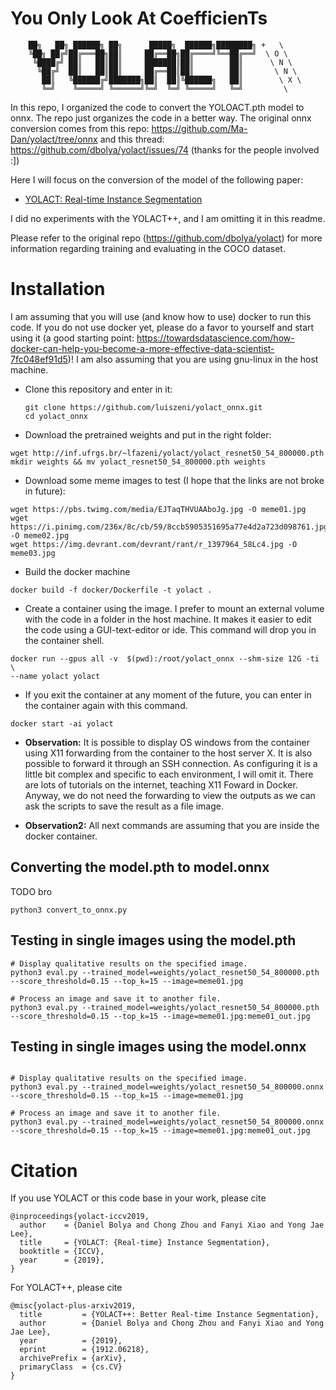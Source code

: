 
# **Y**ou **O**nly **L**ook **A**t **C**oefficien**T**s
```
    ██╗   ██╗ ██████╗ ██╗      █████╗  ██████╗████████╗ +   \
    ╚██╗ ██╔╝██╔═══██╗██║     ██╔══██╗██╔════╝╚══██╔══╝  \ O \
     ╚████╔╝ ██║   ██║██║     ███████║██║        ██║      \ N \
      ╚██╔╝  ██║   ██║██║     ██╔══██║██║        ██║       \ N \
       ██║   ╚██████╔╝███████╗██║  ██║╚██████╗   ██║        \ X \  
       ╚═╝    ╚═════╝ ╚══════╝╚═╝  ╚═╝ ╚═════╝   ╚═╝         \
```

In this repo, I organized the code to convert the YOLOACT.pth model to onnx. The repo just organizes the code in a better way. The original onnx conversion comes from this repo: https://github.com/Ma-Dan/yolact/tree/onnx and this thread: https://github.com/dbolya/yolact/issues/74  (thanks for the people involved :])

Here I will focus on the conversion of the model of the following paper:
 - [YOLACT: Real-time Instance Segmentation](https://arxiv.org/abs/1904.02689)

I did no experiments with the YOLACT++, and I am omitting it in this readme.

Please refer to the original repo  (https://github.com/dbolya/yolact) for more information regarding training and evaluating in the COCO dataset.


# Installation

I am assuming that you will use (and know how to use) docker to run this code. If you do not use docker yet, please do a favor to yourself and start using it (a good starting point: https://towardsdatascience.com/how-docker-can-help-you-become-a-more-effective-data-scientist-7fc048ef91d5)! I am also assuming that you are using gnu-linux in the host machine. 

 - Clone this repository and enter in it:
   ```Shell
   git clone https://github.com/luiszeni/yolact_onnx.git
   cd yolact_onnx
   ```

 - Download the pretrained weights and put in the right folder:
 ```Shell
 wget http://inf.ufrgs.br/~lfazeni/yolact/yolact_resnet50_54_800000.pth
 mkdir weights && mv yolact_resnet50_54_800000.pth weights
 ``` 

 - Download some meme images to test (I hope that the links are not broke in future):
 ```Shell
 wget https://pbs.twimg.com/media/EJTaqTHVUAAboJg.jpg -O meme01.jpg
 wget https://i.pinimg.com/236x/8c/cb/59/8ccb5905351695a77e4d2a723d098761.jpg -O meme02.jpg
 wget https://img.devrant.com/devrant/rant/r_1397964_58Lc4.jpg -O meme03.jpg
 ``` 

 - Build the docker machine
 ```Shell
 docker build -f docker/Dockerfile -t yolact .
 ``` 

 - Create a container using the image.  I prefer to mount an external volume with the code in a folder in the host machine. It makes it easier to edit the code using a GUI-text-editor or ide. This command will drop you in the container shell.

 ```Shell
 docker run --gpus all -v  $(pwd):/root/yolact_onnx --shm-size 12G -ti \
 --name yolact yolact
 ```
  
- If you exit the container at any moment of the future, you can enter in the container again with this command.
 ```Shell
 docker start -ai yolact 
 ```
  
- **Observation:** It is possible to display OS windows from the container using X11 forwarding from the container to the host server X. It is also possible to forward it through an SSH connection. As configuring it is a little bit complex and specific to each environment, I will omit it. There are lots of tutorials on the internet, teaching X11 Foward in Docker. Anyway, we do not need the forwarding to view the outputs as we can ask the scripts to save the result as a file image.

- **Observation2:** All next commands are assuming that you are inside the docker container.



## Converting the model.pth to model.onnx

TODO bro

 ```Shell
 python3 convert_to_onnx.py 
 ``` 



## Testing in single images using the model.pth
```Shell
# Display qualitative results on the specified image.
python3 eval.py --trained_model=weights/yolact_resnet50_54_800000.pth --score_threshold=0.15 --top_k=15 --image=meme01.jpg 

# Process an image and save it to another file.
python3 eval.py --trained_model=weights/yolact_resnet50_54_800000.pth --score_threshold=0.15 --top_k=15 --image=meme01.jpg:meme01_out.jpg
```

## Testing in single images using the model.onnx
```Shell

# Display qualitative results on the specified image.
python3 eval.py --trained_model=weights/yolact_resnet50_54_800000.onnx --score_threshold=0.15 --top_k=15 --image=meme01.jpg 

# Process an image and save it to another file.
python3 eval.py --trained_model=weights/yolact_resnet50_54_800000.onnx --score_threshold=0.15 --top_k=15 --image=meme01.jpg:meme01_out.jpg
```



# Citation
If you use YOLACT or this code base in your work, please cite
```
@inproceedings{yolact-iccv2019,
  author    = {Daniel Bolya and Chong Zhou and Fanyi Xiao and Yong Jae Lee},
  title     = {YOLACT: {Real-time} Instance Segmentation},
  booktitle = {ICCV},
  year      = {2019},
}
```

For YOLACT++, please cite
```
@misc{yolact-plus-arxiv2019,
  title         = {YOLACT++: Better Real-time Instance Segmentation},
  author        = {Daniel Bolya and Chong Zhou and Fanyi Xiao and Yong Jae Lee},
  year          = {2019},
  eprint        = {1912.06218},
  archivePrefix = {arXiv},
  primaryClass  = {cs.CV}
}
```
